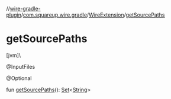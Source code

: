 //[wire-gradle-plugin](../../../index.md)/[com.squareup.wire.gradle](../index.md)/[WireExtension](index.md)/[getSourcePaths](get-source-paths.md)

# getSourcePaths

[jvm]\

@InputFiles

@Optional

fun [getSourcePaths](get-source-paths.md)(): [Set](https://kotlinlang.org/api/latest/jvm/stdlib/kotlin.collections/-set/index.html)&lt;[String](https://kotlinlang.org/api/latest/jvm/stdlib/kotlin/-string/index.html)&gt;
